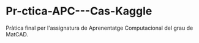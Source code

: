 # Pr-ctica-APC---Cas-Kaggle
Pràtica final per l'assignatura de Aprenentatge Computacional del grau de MatCAD. 
